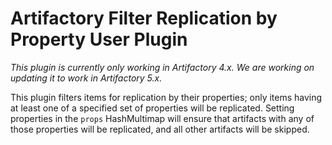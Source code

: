 Artifactory Filter Replication by Property User Plugin
======================================================

*This plugin is currently only working in Artifactory 4.x. We are working on updating it to work in Artifactory 5.x.*

This plugin filters items for replication by their properties; only items having
at least one of a specified set of properties will be replicated. Setting
properties in the `props` HashMultimap will ensure that artifacts with any of
those properties will be replicated, and all other artifacts will be skipped.